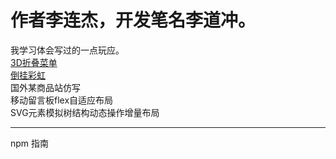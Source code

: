 # 作者李连杰，开发笔名李道冲。
我学习体会写过的一点玩应。
<br/>
<a href="https://lidaochong.github.io/3dmenu/index.html">3D折叠菜单</a><br/>
<a href="https://LiDaoChong.github.io/canvasrainbow/rainbow.html">倒挂彩虹</a><br/>
<a herf="https://LiDaoChong.github.io/e-businesscut/index.html">国外某商品站仿写</a><br/>
<a herf="https://LiDaoChong.github.io/flex-layout/flex-layout.html">移动留言板flex自适应布局</a><br/>
<a herf="https://LiDaoChong.github.io/svgListTree/svgListTree.html">SVG元素模拟树结构动态操作增量布局</a>
<hr/>

<a herf="https://github.com/LiDaoChong/LiDaoChong.github.io/blob/master/translate/npmstartguide.md">npm 指南</a>
